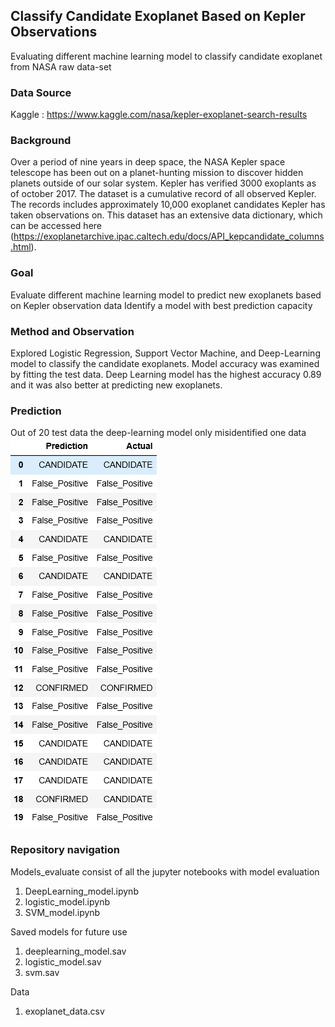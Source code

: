 ## Classify Candidate Exoplanet Based on Kepler Observations
Evaluating different machine learning model to classify candidate exoplanet from NASA raw data-set

### Data Source
Kaggle : https://www.kaggle.com/nasa/kepler-exoplanet-search-results

### Background
Over a period of nine years in deep space, the NASA Kepler space telescope has been out on a planet-hunting mission to discover hidden planets outside of our solar system. Kepler has verified 3000 exoplants as of october 2017. The dataset is a cumulative record of all observed Kepler. The records includes approximately 10,000 exoplanet candidates Kepler has taken observations on. 
This dataset has an extensive data dictionary, which can be accessed here (https://exoplanetarchive.ipac.caltech.edu/docs/API_kepcandidate_columns.html).

### Goal
Evaluate different machine learning model to predict new exoplanets based on Kepler observation data
Identify a model with best prediction capacity

### Method and Observation
Explored Logistic Regression, Support Vector Machine, and Deep-Learning model to classify the candidate exoplanets. Model accuracy was examined by fitting the test data. Deep Learning model has the highest accuracy 0.89 and it was also better at predicting new exoplanets.

### Prediction
Out of 20 test data the deep-learning model only misidentified one data <br>
![4-scatter](Images/model_predict.PNG)

### Repository navigation
Models_evaluate consist of all the jupyter notebooks with model evaluation<br>
1) DeepLearning_model.ipynb<br>
2) logistic_model.ipynb<br>
3) SVM_model.ipynb<br>

Saved models for future use<br>
1) deeplearning_model.sav <br>
2) logistic_model.sav<br>
3) svm.sav<br>

Data<br>
1) exoplanet_data.csv<br>





